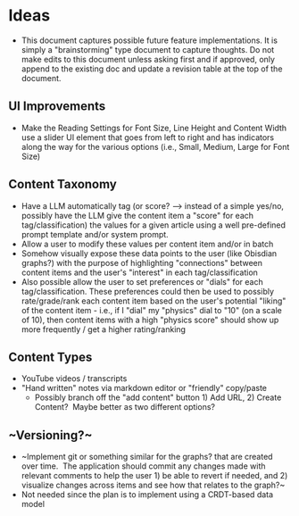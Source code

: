 # Ideas

*   This document captures possible future feature implementations. It is simply a "brainstorming" type document to capture thoughts. Do not make edits to this document unless asking first and if approved, only append to the existing doc and update a revision table at the top of the document.

## UI Improvements
* Make the Reading Settings for Font Size, Line Height and Content Width use a slider UI element that goes from left to right and has indicators along the way for the various options (i.e., Small, Medium, Large for Font Size)

## Content Taxonomy

*   Have a LLM automatically tag (or score? --> instead of a simple yes/no, possibly have the LLM give the content item a "score" for each tag/classification) the values for a given article using a well pre-defined prompt template and/or system prompt.
*   Allow a user to modify these values per content item and/or in batch
*   Somehow visually expose these data points to the user (like Obisdian graphs?) with the purpose of highlighting "connections" between content items and the user's "interest" in each tag/classification
*   Also possible allow the user to set preferences or "dials" for each tag/classification. These preferences could then be used to possibly rate/grade/rank each content item based on the user's potential "liking" of the content item - i.e., if I "dial" my "physics" dial to "10" (on a scale of 10), then content items with a high "physics score" should show up more frequently / get a higher rating/ranking

## Content Types

*   YouTube videos / transcripts
*   "Hand written" notes via markdown editor or "friendly" copy/paste
    *   Possibly branch off the "add content" button 1) Add URL, 2) Create Content?  Maybe better as two different options?

## ~Versioning?~

*   ~Implement git or something similar for the graphs? that are created over time.  The application should commit any changes made with relevant comments to help the user 1) be able to revert if needed, and 2) visualize changes across items and see how that relates to the graph?~
*   Not needed since the plan is to implement using a CRDT-based data model